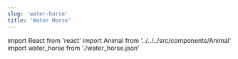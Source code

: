 ```yaml
---
slug: 'water-horse'
title: 'Water Horse'
---
```

    
import React from 'react'
import Animal from '../../../src/components/Animal'
import water_horse from './water_horse.json'
    
<Animal data={water_horse} />
